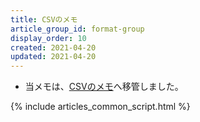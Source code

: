 ```yaml
---
title: CSVのメモ
article_group_id: format-group
display_order: 10
created: 2021-04-20
updated: 2021-04-20
---
```

- 当メモは、[CSVのメモ](https://thinktwice.tech/it/structured_text_data/csv/)へ移管しました。

{% include articles_common_script.html %}
